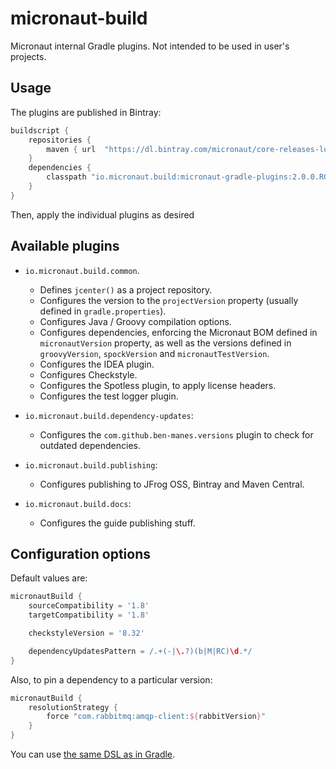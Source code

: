 # micronaut-build

Micronaut internal Gradle plugins. Not intended to be used in user's projects.

## Usage

The plugins are published in Bintray:

```groovy
buildscript {
    repositories {
        maven { url  "https://dl.bintray.com/micronaut/core-releases-local" }
    }
    dependencies {
        classpath "io.micronaut.build:micronaut-gradle-plugins:2.0.0.RC2"
    }
}
```

Then, apply the individual plugins as desired

## Available plugins

* `io.micronaut.build.common`.
    * Defines `jcenter()` as a project repository.
    * Configures the version to the `projectVersion` property (usually defined in `gradle.properties`).
    * Configures Java / Groovy compilation options.
    * Configures dependencies, enforcing the Micronaut BOM defined in `micronautVersion` property, as well as the versions
      defined in `groovyVersion`, `spockVersion` and `micronautTestVersion`.
    * Configures the IDEA plugin.
    * Configures Checkstyle.
    * Configures the Spotless plugin, to apply license headers.
    * Configures the test logger plugin.
    
* `io.micronaut.build.dependency-updates`:
    * Configures the `com.github.ben-manes.versions` plugin to check for outdated dependencies.
    
* `io.micronaut.build.publishing`:
    * Configures publishing to JFrog OSS, Bintray and Maven Central.

* `io.micronaut.build.docs`:
    * Configures the guide publishing stuff.
    
## Configuration options

Default values are:

```groovy
micronautBuild {
    sourceCompatibility = '1.8'
    targetCompatibility = '1.8'

    checkstyleVersion = '8.32'

    dependencyUpdatesPattern = /.+(-|\.?)(b|M|RC)\d.*/
}
```

Also, to pin a dependency to a particular version:

```groovy
micronautBuild {
    resolutionStrategy {
        force "com.rabbitmq:amqp-client:${rabbitVersion}"
    }    
}
```

You can use [the same DSL as in Gradle](https://docs.gradle.org/current/dsl/org.gradle.api.artifacts.ResolutionStrategy.html).
